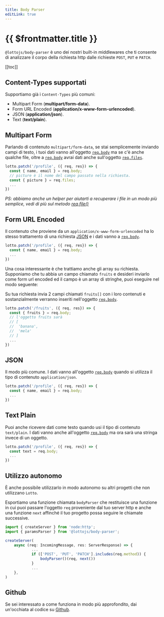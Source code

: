 ```yaml
---
title: Body Parser
editLink: true
---
```


# {{ $frontmatter.title }}

`@lottojs/body-parser` è uno dei nostri built-in middlewares che ti consente di analizzare il corpo della richiesta http dalle richieste `POST`, `PUT` e `PATCH`.

[[toc]]

## Content-Types supportati

Supportiamo già i `Content-Types` più comuni:

- Multipart Form (**multipart/form-data**).
- Form URL Encoded (**application/x-www-form-urlencoded**).
- JSON (**application/json**).
- Text (**text/plain**).

## Multipart Form

Parlando di contenuto `multipart/form-data`, se stai semplicemente inviando campi di testo, i tuoi dati vanno all'oggetto [`req.body`](../api/request#body) ma se c'è anche qualche file, oltre a [`req.body`](../api/request#body) avrai dati anche sull'oggetto [`req.files`](../api/request#files).

```typescript
lotto.patch('/profile', ({ req, res}) => {
  const { name, email } = req.body;
  // picture è il nome del campo passato nella richiesta.
  const { picture } = req.files;
  ...
})
```
_PS: abbiamo anche un helper per aiutarti a recuperare i file in un modo più semplice, vedi di più sul metodo [req.file()](../api/request#file)_

## Form URL Encoded

Il contenuto che proviene da un `application/x-www-form-urlencoded` ha lo stesso trattamento di una richiesta [JSON](./body-parser#json) e i dati vanno a [`req.body`]( ../api/request#body).

```typescript
lotto.patch('/profile', ({ req, res}) => {
  const { name, email } = req.body;
  ...
})
```

Una cosa interessante è che trattiamo anche gli array su richiesta. Supponiamo che tu abbia un campo chiamato `fruits` e desideri inviarlo come form url encoded ed il campo è un array di stringhe, puoi eseguire nel modo seguente:

Su tua richiesta invia 2 campi chiamati `fruits[]` con i loro contenuti e sostanzialmente verranno inseriti nell'oggetto [`req.body`](../api/request#body).

```typescript
lotto.patch('/fruits', ({ req, res}) => {
  const { fruits } = req.body;
  // l'oggetto fruits sarà
  // [
  //  'banana',
  //  'mela'
  // ]
  ...
})
```

## JSON

Il modo più comune. I dati vanno all'oggetto [`req.body`](../api/request#body) quando si utilizza il tipo di contenuto `application/json`.

```typescript
lotto.patch('/profile', ({ req, res}) => {
  const { name, email } = req.body;
  ...
})
```

## Text Plain

Puoi anche ricevere dati come testo quando usi il tipo di contenuto `text/plain`. I dati vanno anche all'oggetto [`req.body`](../api/request#body) ma ora sarà una stringa invece di un oggetto.

```typescript
lotto.patch('/profile', ({ req, res}) => {
  const text = req.body;
  ...
})
```

## Utilizzo autonomo

È anche possibile utilizzarlo in modo autonomo su altri progetti che non utilizzano `Lotto`.

Esportiamo una funzione chiamata `bodyParser` che restituisce una funzione in cui puoi passare l'oggetto `req` proveniente dal tuo server http e anche una funzione `next` affinché il tuo progetto possa seguire le chiamate successive.

```typescript
import { createServer } from 'node:http';
import { paramsParser } from '@lottojs/body-parser';

createServer(
    async (req: IncomingMessage, res: ServerResponse) => {
            ...
            if (['POST', 'PUT', 'PATCH'].includes(req.method)) {
                bodyParser()(req, next())
            }
            ...
    },
)
```

## Github

Se sei interessato a come funziona in modo più approfondito, dai un'occhiata al codice su [Github](https://github.com/lottojs/body-parser).